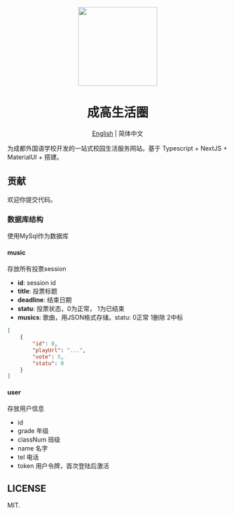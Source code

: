 <p align="center">
  <a href="#">
    <img width="180" src="https://i.loli.net/2021/03/13/3NBGFWbsQ2TRz5I.png">
  </a>
</p>

<h1 align="center">成高生活圈</h1>

<div align="center">

[English](./README-en.md) | 简体中文

</div>

为成都外国语学校开发的一站式校园生活服务网站。基于 Typescript + NextJS + MaterialUI + 搭建。

## 贡献

欢迎你提交代码。

### 数据库结构

使用MySql作为数据库

#### music

存放所有投票session

* **id**: session id
* **title**: 投票标题
* **deadline**: 结束日期
* **statu**: 投票状态，0为正常， 1为已结束
* **musics**: 歌曲，用JSON格式存储。statu: 0正常 1删除 2中标
```json
[
    {
        "id": 0,
        "playUrl": "...",
        "vote": 5,
        "statu": 0 
    }
]
```

#### user

存放用户信息

* id
* grade 年级
* classNum 班级
* name 名字
* tel 电话
* token 用户令牌，首次登陆后激活

## LICENSE

MIT.
